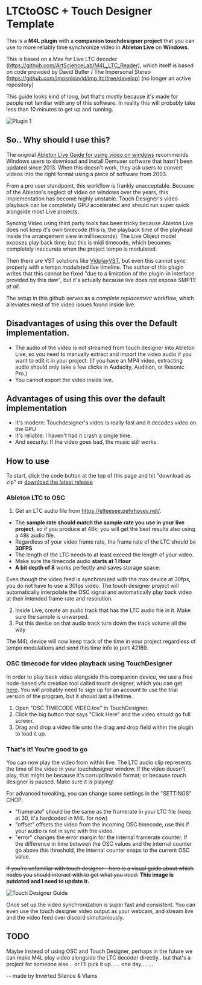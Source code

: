 # LTCtoOSC + Touch Designer Template
This is a **M4L plugin** with a **companion touchdesigner project** that you can use to more reliably time synchronize video in **Ableton Live** on **Windows**.

This is based on a Max for Live LTC decoder (https://github.com/ArtScienceLab/M4L_LTC_Reader), which itself is based on code provided by David Butler / The Impersonal Stereo (https://github.com/impsnldavid/imp.ltc/tree/develop) (no longer an active repository)

This guide looks kind of long, but that's mostly because it's made for people not familiar with any of this software.
In reality this will probably take less than 10 minutes to get up and running.

![Plugin 1](https://user-images.githubusercontent.com/32222093/194161871-3de73bb1-d140-4859-8495-787ec406ff00.png)

## So.. Why should I use this?
The original [Ableton Live Guide for using video on windows](https://help.ableton.com/hc/en-us/articles/209773125-Using-Video) recommends Windows users to download and install  Demuxer software that hasn't been updated since 2013. When this doesn't work, they ask users to convert videos into the right format using a piece of software from 2003. 

From a pro user standpoint, this workflow is frankly unacceptable. 
Becuase of the Ableton's neglect of video on windows over the years, this implementation has become highly unstable.
Touch Designer's video playback can be completely GPU accelerated and should run super quick alongside most Live projects.

Syncing Video using third party tools has been tricky because Ableton Live does not keep it's own timecode (this is, the playback time of the playhead inside the arrangement view in milliseconds). 
The Live Object model exposes play back time; but this is midi timecode, which becomes completely inaccurate when the project tempo is modulated. 

Then there are VST solutions like [VidplayVST](https://vidplayvst.com/index.htm), but even this cannot sync properly with a tempo modulated live timeline. 
The author of this plugin writes that this cannot be fixed "due to a limitation of the plugin-in interface provided by this daw", but it's actually because live does not expose SMPTE *at all*.

The setup in this github serves as a *complete replacement* workflow, which alleviates most of the video issues found inside live.

## Disadvantages of using this over the Default implementation.
- The audio of the video is not streamed from touch designer into Ableton Live, so you need to manually extract and import the video audio if you want to edit it in your project. (If you have an MP4 video, extracting audio should only take a few clicks in Audacity, Audition, or Resonic Pro.)
- You cannot export the video inside live.

## Advantages of using this over the default implementation
- It's modern: Touchdesigner's video is really fast and it decodes video on the GPU
- It's reliable: I haven't had it crash a single time.
- And security: If the video goes bad, the music still works.

## How to use

To start, click the code button at the top of this page and hit "download as zip" or [download the latest release](https://github.com/Inversil/LTCtoOSC-TouchDesigner/releases)

### Ableton LTC to OSC
1. Get an LTC audio file from https://elteesee.pehrhovey.net/. 
- The **sample rate should match the sample rate you use in your live project**, so if you produce at 48k; you will get the best results also using a 48k audio file. 
- Regardless of your video frame rate, the frame rate of the LTC should be **30FPS**
- The length of the LTC needs to at least exceed the length of your video. 
- Make sure the timecode audio **starts at 1 Hour**
- **A bit depth of 8** works perfectly and saves storage space.

Even though the video feed is synchronized with the max device at 30fps, you do not have to use a 30fps video. The touch designer project will automatically interpolate the OSC signal and automatically play back video at their intended frame rate and resolution.

2. Inside Live, create an audio track that has the LTC audio file in it. Make sure the sample is unwarped.
3. Put this device on that audio track turn down the track volume all the way

The M4L device will now keep track of the time in your project regardless of tempo modulations and send this time info to port 42169.

### OSC timecode for video playback using TouchDesigner

In order to play back video alongside this companion device, we use a free node-based vfx creation tool called touch designer, which you can get [here](https://derivative.ca/).
You will probably need to sign up for an account to use the trial version of the program, but it should last a lifetime.

1. Open "OSC TIMECODE VIDEO.toe" in TouchDesigner.
2. Click the big button that says "Click Here" and the video should go full screen.
3. Drag and drop a video file onto the drag and drop field within the plugin to load it up.

### That's it! You're good to go

You can now play the video from within live. The LTC audio clip represents the time of the video in your touchdesigner window.
If the video doesn't play, that might be because it's corrupt/invalid format; or because touch designer is paused. Make sure it is playing!

For advanced tweaking, you can change some settings in the "SETTINGS" CHOP.
- "framerate" should be the same as the framerate in your LTC file (keep at 30, it's hardcoded in M4L for now)
- "offset" offsets the video from the incoming OSC timecode, use this if your audio is not in sync with the video.
- "error" changes the error margin for the internal framerate counter. If the difference in time between the OSC values and the internal counter go above this threshold, the internal counter snaps to the current OSC value.

~~If you're unfamiliar with touch designer - here is a visual guide about which nodes you should interact with to get what you need:~~
**This image is outdated and I need to update it.**

![Touch Designer Guide](https://cdn.discordapp.com/attachments/202817364264222720/925547803588063262/eeee.png)

Once set up the video synchronization is super fast and consistent. You can even use the touch designer video output as your webcam, and stream live and the video feed over discord simultaniously.

## TODO

Maybe instead of using OSC and Touch Designer, perhaps in the future we can make M4L play video alongside the LTC decoder directly.. but that's a project for someone else... or I'll pick it up...... one day........

-- made by Inverted Silence & Vlams
